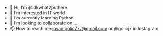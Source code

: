 - 👋 Hi, I’m @idkwhat2puthere
- 👀 I’m interested in IT world
- 🌱 I’m currently learning Python
- 💞️ I’m looking to collaborate on ...
- 📫 How to reach me:jovan.golic777@gmail.com or @golicj7  in Instagram


<!---
idkwhat2puthere/idkwhat2puthere is a ✨ special ✨ repository because its `README.md` (this file) appears on your GitHub profile.
You can click the Preview link to take a look at your changes.
--->
